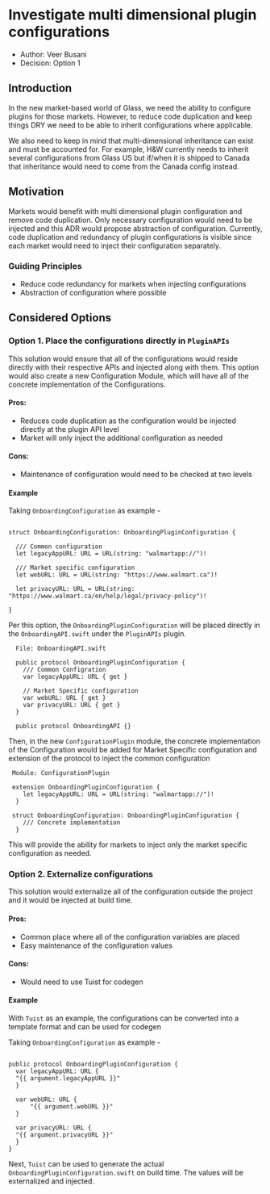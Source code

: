 # Investigate multi dimensional plugin configurations

- Author: Veer Busani
- Decision: Option 1

## Introduction

In the new market-based world of Glass, we need the ability to configure plugins for those markets. However, to reduce code duplication and keep things DRY we need to be able to inherit configurations where applicable.

We also need to keep in mind that multi-dimensional inheritance can exist and must be accounted for. For example, H&W currently needs to inherit several configurations from Glass US but if/when it is shipped to Canada that inheritance would need to come from the Canada config instead.

## Motivation

Markets would benefit with multi dimensional plugin configuration and remove code duplication. Only necessary configuration would need to be injected and this ADR would propose abstraction of configuration. Currently, code duplication and redundancy of plugin configurations is visible since each market would need to inject their configuration separately. 

 ### Guiding Principles
 - Reduce code redundancy for markets when injecting configurations
 - Abstraction of configuration where possible

 ## Considered Options

 ### Option 1. Place the configurations directly in `PluginAPIs`

 This solution would ensure that all of the configurations would reside directly with their respective APIs and injected along with them. This option would also create a new Configuration Module, which will have all of the concrete implementation of the Configurations.

  #### Pros:
 - Reduces code duplication as the configuration would be injected directly at the plugin API level
 - Market will only inject the additional configuration as needed

 #### Cons:
 - Maintenance of configuration would need to be checked at two levels

 #### Example

 Taking `OnboardingConfiguration` as example - 

  ```
  
  struct OnboardingConfiguration: OnboardingPluginConfiguration {

    /// Common configuration
    let legacyAppURL: URL = URL(string: "walmartapp://")! 

    /// Market specific configuration
    let webURL: URL = URL(string: "https://www.walmart.ca")!

    let privacyURL: URL = URL(string: "https://www.walmart.ca/en/help/legal/privacy-policy")!

  }

  ```
Per this option, the `OnboardingPluginConfiguration` will be placed directly in the `OnboardingAPI.swift` under the `PluginAPIs` plugin. 


```
  File: OnboardingAPI.swift

  public protocol OnboardingPluginConfiguration {
    /// Common Configration
    var legacyAppURL: URL { get }

    // Market Specific configuration
    var webURL: URL { get }
    var privacyURL: URL { get }
  }

  public protocol OnboardingAPI {}

```

Then, in the new `ConfigurationPlugin` module, the concrete implementation of the Configuration would be added for Market Specific configuration and extension of the protocol to inject the common configuration

```
 Module: ConfigurationPlugin

 extension OnboardingPluginConfiguration {
    let legacyAppURL: URL = URL(string: "walmartapp://")!
  }
 
 struct OnboardingConfiguration: OnboardingPluginConfiguration {
 	/// Concrete implementation
  }

```

This will provide the ability for markets to inject only the market specific configuration as needed. 

 ### Option 2. Externalize configurations

 This solution would externalize all of the configuration outside the project and it would be injected at build time.

  #### Pros:
 - Common place where all of the configuration variables are placed
 - Easy maintenance of the configuration values

 #### Cons:
 - Would need to use Tuist for codegen

 #### Example

 With `Tuist` as an example, the configurations can be converted into a template format and can be used for codegen

 Taking `OnboardingConfiguration` as example -

  ```
  
  public protocol OnboardingPluginConfiguration {
    var legacyAppURL: URL { 
	"{{ argument.legacyAppURL }}"
    }
    
    var webURL: URL { 
    	"{{ argument.webURL }}"
    }

    var privacyURL: URL { 
	"{{ argument.privacyURL }}"
    }
  }
  
  ```

Next, `Tuist` can be used to generate the actual `OnboardingPluginConfiguration.swift` on build time. The values will be externalized and injected.
